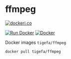 # ffmpeg

[![dockeri.co](http://dockeri.co/image/tigefa/ffmpeg)](https://registry.hub.docker.com/tigefa/ffmpeg)

[![Run Docker](https://github.com/tigefa4u/ffmpeg/actions/workflows/docker.yml/badge.svg)](https://github.com/tigefa4u/ffmpeg/actions/workflows/docker.yml) [![Docker](https://github.com/tigefa4u/ffmpeg/actions/workflows/docker-publish.yml/badge.svg)](https://github.com/tigefa4u/ffmpeg/actions/workflows/docker-publish.yml)

Docker images `tigefa/ffmpeg`

```bash
docker pull tigefa/ffmpeg
```
